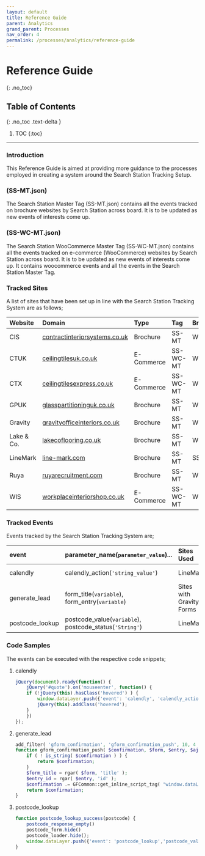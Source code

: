```yaml
---
layout: default
title: Reference Guide
parent: Analytics
grand_parent: Processes
nav_order: 4
permalink: /processes/analytics/reference-guide
---
```


# Reference Guide
{: .no_toc}

## Table of Contents
{: .no_toc .text-delta }

1. TOC
{:toc}
---

### Introduction
This Reference Guide is aimed at providing more guidance to the processes employed in creating a system around the Search Station Tracking Setup. 

### (SS-MT.json)
The Search Station Master Tag (SS-MT.json) contains all the events tracked on brochure websites by Search Station across board. It is to be updated as new events of interests come up. 

### (SS-WC-MT.json)
The Search Station WooCommerce Master Tag (SS-WC-MT.json) contains all the events tracked on e-commerce (WooCommerce) websites by Search Station across board. It is to be updated as new events of interests come up. It contains woocommerce events and all the events in the Search Station Master Tag.

### Tracked Sites
A list of sites that have been set up in line with the Search Station Tracking System are as follows; 

| Website    | Domain                                                                                                 | Type        | Tag      | Brand |
|:-----------|:-------------------------------------------------------------------------------------------------------|:------------|:---------|:------|
| CIS        | <a href="https://www.contractinteriorsystems.co.uk/" target="_blank">contractinteriorsystems.co.uk</a> | Brochure    | SS-MT    |  WIC  |
| CTUK       | <a href="https://www.ceilingtilesuk.co.uk/" target="_blank">ceilingtilesuk.co.uk</a>                   | E-Commerce  | SS-WC-MT |  WIC  |
| CTX        | <a href="https://ceilingtilesexpress.co.uk/" target="_blank">ceilingtilesexpress.co.uk</a>             | E-Commerce  | SS-WC-MT |  WIC  |
| GPUK       | <a href="https://www.glasspartitioninguk.co.uk/" target="_blank">glasspartitioninguk.co.uk</a>         | Brochure    | SS-MT    |  WIC  |
| Gravity    | <a href="https://www.gravityofficeinteriors.co.uk/" target="_blank">gravityofficeinteriors.co.uk</a>   | Brochure    | SS-MT    |  WIC  |
| Lake & Co. | <a href="https://lakecoflooring.co.uk/" target="_blank">lakecoflooring.co.uk</a>                       | Brochure    | SS-MT    |  WIC  |
| LineMark   | <a href="https://www.line-mark.com/" target="_blank">line-mark.com</a>                                 | Brochure    | SS-MT    |  SS   |
| Ruya       | <a href="https://ruyarecruitment.com/" target="_blank">ruyarecruitment.com</a>                         | Brochure    | SS-MT    |  WIC  |
| WIS        | <a href="https://workplaceinteriorshop.co.uk/" target="_blank">workplaceinteriorshop.co.uk</a>         | E-Commerce  | SS-WC-MT |  WIC  |



### Tracked Events
Events tracked by the Search Station Tracking System are;

| event            | parameter_name(`parameter_value`)...                     | Sites Used               | Theoretical file    | Push Tech   |
|:-----------------|:---------------------------------------------------------|:-------------------------|:--------------------|:------------|
| calendly         | calendly_action(`'string_value'`)                        | LineMark                 | ga-events.js        | JavaScript  |
| generate_lead    | form_title(`variable`), form_entry(`variable`)           | Sites with Gravity Forms | theme-support.php   | PHP         |
| postcode_lookup  | postcode_value(`variable`), postcode_status(`'String'`)  | LineMark                 | postcode-lookup.php | JavaScript  |

### Code Samples
The events can be executed with the respective code snippets;

1. calendly
    ```javascript
    jQuery(document).ready(function() {
        jQuery('#quote').on('mouseenter', function() {
        if (!jQuery(this).hasClass('hovered') ) {
            window.dataLayer.push({'event': 'calendly', 'calendly_action' : 'ss_iframe_hover'});
            jQuery(this).addClass('hovered');
        }
        })
    });
    ```

2. generate_lead
    ```php
    add_filter( 'gform_confirmation', 'gform_confirmation_push', 10, 4 );
    function gform_confirmation_push( $confirmation, $form, $entry, $ajax ) {
        if ( ! is_string( $confirmation ) ) {
            return $confirmation;
        }
        $form_title = rgar( $form, 'title' );
        $entry_id = rgar( $entry, 'id' );
        $confirmation .= GFCommon::get_inline_script_tag( "window.dataLayer.push({'event': 'generate_lead','form_title': '$form_title', 'form_entry' : ".$entry_id."});" );
        return $confirmation;
    }
    ```

3. postcode_lookup
    ```javascript
    function postcode_lookup_success(postcode) {
        postcode_response_empty()
        postcode_form.hide()
        postcode_loader.hide();
        window.dataLayer.push({'event': 'postcode_lookup','postcode_value': postcode, 'postcode_status' : 'Found'});
    }
  ```